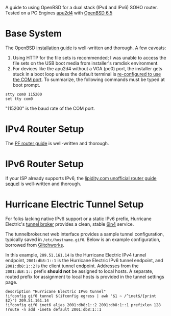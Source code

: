 A guide to using OpenBSD for a dual stack (IPv4 and IPv6) SOHO router. Tested on a PC Engines [apu2d4](https://pcengines.ch/apu2d4.htm) with [OpenBSD 6.5](https://www.openbsd.org/65.html)

# Base System
The OpenBSD [installation guide](https://www.openbsd.org/faq/faq4.html) is well-written and thorough. A few caveats:

1. Using HTTP for the file sets is recommended; I was unable to access the file sets on the USB boot media from installer's ramdisk environment.
2. For devices like the apu2d4 without a VGA (pc0) port, the installer gets stuck in a boot loop unless the default terminal is [re-configured to use the COM port](http://openbsd-archive.7691.n7.nabble.com/PC-Engines-apu2c4-install-reboot-loop-td311126.html#a311131). To summarize, the following commands must be typed at boot prompt.
```
stty com0 115200
set tty com0
```
"115200" is the baud rate of the COM port.

# IPv4 Router Setup
The [PF router guide](https://www.openbsd.org/faq/pf/example1.html) is well-written and thorough.

# IPv6 Router Setup
If your ISP already supports IPv6, the [lipidity.com unofficial router guide sequel](https://lipidity.com/openbsd/router/) is well-written and thorough.

# Hurricane Electric Tunnel Setup
For folks lacking native IPv6 support or a static IPv6 prefix, Hurricane Electric's [tunnel broker](https://www.tunnelbroker.net/) provides a clean, stable [6in4](https://en.wikipedia.org/wiki/6in4) service.

The tunnelbroker.net web interface provides a sample tunnel configuration, typically saved in `/etc/hostname.gif0`. Below is an example configuration, borrowed from [Glitchworks](https://github.com/chapmajs/Examples/blob/master/openbsd/hostname.gif0).

In this example, `209.51.161.14` is the Hurricane Electric IPv4 tunnel endpoint, `2001:db8:1::1` is the Hurricane Electric IPv6 tunnel endpoint, and `2001:db8:1::2` is the client tunnel endpoint. Addresses from the `2001:db8:1::` prefix **should not** be assigned to local hosts. A separate, routed prefix for assignment to local hosts is provided in the tunnel settings page.

```
description "Hurricane Electric IPv6 tunnel"
!ifconfig gif0 tunnel $(ifconfig egress | awk '$1 ~ /^inet$/{print $2}') 209.51.161.14
!ifconfig gif0 inet6 alias 2001:db8:1::2 2001:db8:1::1 prefixlen 128
!route -n add -inet6 default 2001:db8:1::1
```
